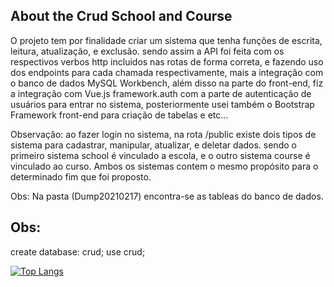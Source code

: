 ## About the Crud School and Course
O projeto tem por finalidade criar um sistema que tenha funções de escrita, leitura, atualização, e exclusão.
sendo assim a API foi feita com os respectivos verbos http incluidos nas rotas de forma correta, e fazendo uso dos endpoints para cada chamada respectivamente, mais a integração com o banco de dados MySQL Workbench, além disso na parte do front-end, fiz a integração com Vue.js framework.auth com a parte de autenticação de usuários para entrar no sistema, posteriormente usei também o Bootstrap Framework front-end para criação de tabelas e etc... 

Observação: ao fazer login no sistema, na rota /public existe dois tipos de sistema para cadastrar, manipular, atualizar, e deletar dados.
sendo o primeiro sistema school é vinculado a escola, e o outro sistema course é vinculado ao curso.
Ambos os sistemas contem o mesmo propósito para o determinado fim que foi proposto. 

Obs: Na pasta (Dump20210217) encontra-se as tableas do banco de dados. 
## Obs:
create database: crud;
use crud;

[![Top Langs](https://github-readme-stats.vercel.app/api/top-langs/?username=OoNascimentoOo&layout=compact)](https://github.com/OoNascimentoOo/github-readme-stats)
